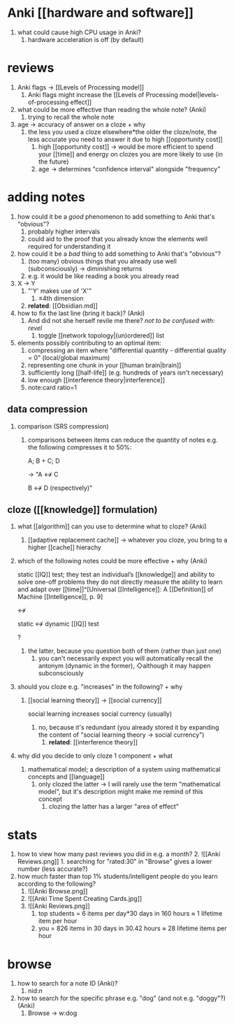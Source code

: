 # Anki [[hardware and software]]
1. what could cause high CPU usage in Anki?
	1. hardware acceleration is off (by default)

# reviews
1. Anki flags → [[Levels of Processing model]]
	1. Anki flags might increase the [[Levels of Processing model|levels-of-processing effect]]
2. what could be more effective than reading the whole note? (Anki)
	1. trying to recall the whole note
3. age → accuracy of answer on a cloze + why
	1. the less you used a cloze elsewhere*the older the cloze/note, the less accurate you need to answer it due to high [[opportunity cost]]
		1. high [[opportunity cost]] → would be more efficient to spend your [[time]] and energy on clozes you are more likely to use (in the future)
		2. age → determines "confidence interval" alongside "frequency"

# adding notes
1. how could it be a *good* phenomenon to add something to Anki that's "obvious"?
	1. probably higher intervals
	2. could aid to the proof that you already know the elements well required for understanding it
2. how could it be a *bad* thing to add something to Anki that's "obvious"?
	1. (too many) obvious things that you already use well (subconsciously) → diminishing returns
	2. e.g. it would be like reading a book you already read
4. X → Y
	1. "'Y' makes use of 'X'"
		1. ≤4th dimension
	2. **related**: [[Obsidian.md]]
5. how to fix the last line (bring it back)? (Anki)
	1. And did not she herself revile me there?
		*not to be confused with: revel*
		1. toggle [[network topology|(un)ordered]] list
1. elements possibly contributing to an optimal item:
	1. compressing an item where "differential quantity - differential quality = 0" (local/global maximum)
	2. representing one chunk in your [[human brain|brain]]
	3. sufficiently long [[half-life]] (e.g. hundreds of years isn't necessary)
	4. low enough [[interference theory|interference]]
	5. note:card ratio=1

## data compression
1. comparison (SRS compression)
	1. comparisons between items can reduce the quantity of notes e.g. the following compresses it to 50%:

		A; B + C; D

		→ "A ↮ C

		B ↮ D (respectively)"

## cloze ([[knowledge]] formulation)
1. what [[algorithm]] can you use to determine what to cloze? (Anki)
	1. [[adaptive replacement cache]] → whatever you cloze, you bring to a higher [[cache]] hierachy
2. which of the following notes could be more effective + why (Anki)

	static [[IQ]] test; they test an individual’s [[knowledge]] and ability to solve one-off problems they do not directly measure the ability to learn and adapt over [[time]]^[Universal [[Intelligence]]: A [[Definition]] of Machine [[Intelligence]], p. 9]

	↮

	static ↮ dynamic [[IQ]] test

	?
	1. the latter, because you question both of them (rather than just one)
		1. you can't necessarily expect you will automatically recall the antonym (dynamic in the former), ◇although it may happen subconsciously
1. should you cloze e.g. "increases" in the following? + why
	1. [[social learning theory]] → [[social currency]]


		social learning increases social currency (usually)
		1. no, because it's redundant (you already stored it by expanding the content of "social learning theory → social currency")
			1. **related**: [[interference theory]]
1. why did you decide to only cloze 1 component + what
	1. mathematical model; a description of a system using mathematical concepts and [[language]]
		1. only clozed the latter → I will rarely use the term "mathematical model", but it's description might make me remind of this concept
			1. clozing the latter has a larger "area of effect"
# stats
1. how to view how many past reviews you did in e.g. a month?
	2. ![[Anki Reviews.png]]
		1. searching for "rated:30" in "Browse" gives a lower number (less accurate?)
2. how much faster than top 1% students/intelligent people do you learn according to the following?
	1. ![[Anki Browse.png]]
	3. ![[Anki Time Spent Creating Cards.jpg]]
	4. ![[Anki Reviews.png]]
		1. top students = 6 items per day*30 days in 160 hours ≈ 1 lifetime item per hour
		2. you = 826 items in 30 days in 30.42 hours ≈ 28 lifetime items per hour
# browse
1. how to search for a note ID (Anki)?
	1. nid:*n*
2. how to search for the specific phrase e.g. "dog" (and not e.g. "doggy"?) (Anki)
	1. Browse → w:dog